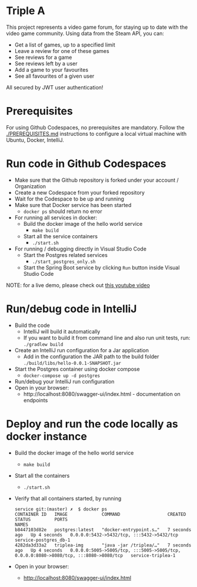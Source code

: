 # Triple A
This project represents a video game forum, for staying up to date with the video game community. Using data from the Steam API, you can:
- Get a list of games, up to a specified limit
- Leave a review for one of these games
- See reviews for a game
- See reviews left by a user
- Add a game to your favourites
- See all favourites of a given user

All secured by JWT user authentication!

# Prerequisites

For using Github Codespaces, no prerequisites are mandatory.
Follow the [./PREREQUISITES.md](./PREREQUISITES.md) instructions to configure a local virtual machine with Ubuntu, Docker, IntelliJ.

# Run code in Github Codespaces

* Make sure that the Github repository is forked under your account / Organization
* Create a new Codespace from your forked repository
* Wait for the Codespace to be up and running
* Make sure that Docker service has been started
    * ```docker ps``` should return no error
* For running all services in docker:
    * Build the docker image of the hello world service
        * ```make build```
    * Start all the service containers
        * ```./start.sh```
* For running / debugging directly in Visual Studio Code
    * Start the Postgres related services
        * ```./start_postgres_only.sh```
    * Start the Spring Boot service by clicking `Run` button inside Visual Studio Code

NOTE: for a live demo, please check out [this youtube video](https://youtu.be/-9ePlxz03kg)

# Run/debug code in IntelliJ
* Build the code
    * IntelliJ will build it automatically
    * If you want to build it from command line and also run unit tests, run: ```./gradlew build```
* Create an IntelliJ run configuration for a Jar application
    * Add in the configuration the JAR path to the build folder `./build/libs/hello-0.0.1-SNAPSHOT.jar`
* Start the Postgres container using docker compose
    * ```docker-compose up -d postgres```
* Run/debug your IntelliJ run configuration
* Open in your browser:
    * http://localhost:8080/swagger-ui/index.html - documentation on endpoints

# Deploy and run the code locally as docker instance

* Build the docker image of the hello world service
    * ```make build```
* Start all the containers
    * ```./start.sh```

* Verify that all containers started, by running
  ```
  service git:(master) ✗  $ docker ps
  CONTAINER ID   IMAGE             COMMAND                  CREATED         STATUS         PORTS                                                                                  NAMES
  b8447103d82e   postgres:latest   "docker-entrypoint.s…"   7 seconds ago   Up 4 seconds   0.0.0.0:5432->5432/tcp, :::5432->5432/tcp                                              service-postgres_db-1
  4282da3d33a2   triplea-img       "java -jar /triplea/…"   7 seconds ago   Up 4 seconds   0.0.0.0:5005->5005/tcp, :::5005->5005/tcp, 0.0.0.0:8080->8080/tcp, :::8080->8080/tcp   service-triplea-1
  ```
* Open in your browser:
    * [http://localhost:8080/swagger-ui/index.html](http://localhost:8080/swagger-ui/index.html)
